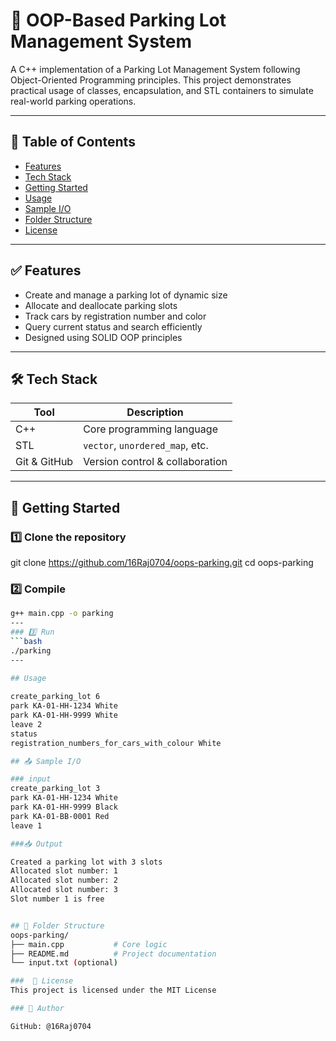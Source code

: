 # 🚗 OOP-Based Parking Lot Management System

A C++ implementation of a Parking Lot Management System following Object-Oriented Programming principles. This project demonstrates practical usage of classes, encapsulation, and STL containers to simulate real-world parking operations.

---
## 📌 Table of Contents


- [Features](#features)
- [Tech Stack](#tech-stack)
- [Getting Started](#getting-started)
- [Usage](#usage)
- [Sample I/O](#sample-io)
- [Folder Structure](#folder-structure)
- [License](#license)

---

## ✅ Features

- Create and manage a parking lot of dynamic size
- Allocate and deallocate parking slots
- Track cars by registration number and color
- Query current status and search efficiently
- Designed using SOLID OOP principles

---

## 🛠️ Tech Stack

| Tool         | Description                       |
|--------------|-----------------------------------|
| C++          | Core programming language         |
| STL          | `vector`, `unordered_map`, etc.   |
| Git & GitHub | Version control & collaboration   |

---

## 🚀 Getting Started

### 1️⃣ Clone the repository

git clone https://github.com/16Raj0704/oops-parking.git
cd oops-parking

### 2️⃣ Compile
```bash
g++ main.cpp -o parking
---
### 3️⃣ Run 
```bash
./parking 
---
 
## Usage

create_parking_lot 6
park KA-01-HH-1234 White
park KA-01-HH-9999 White
leave 2
status
registration_numbers_for_cars_with_colour White

## 📤 Sample I/O

### input
create_parking_lot 3
park KA-01-HH-1234 White
park KA-01-HH-9999 Black
park KA-01-BB-0001 Red
leave 1

###📥 Output

Created a parking lot with 3 slots
Allocated slot number: 1
Allocated slot number: 2
Allocated slot number: 3
Slot number 1 is free


## 📁 Folder Structure 
oops-parking/
├── main.cpp           # Core logic
├── README.md          # Project documentation
└── input.txt (optional)

###  📝 License 
This project is licensed under the MIT License

### 👤 Author 

GitHub: @16Raj0704
